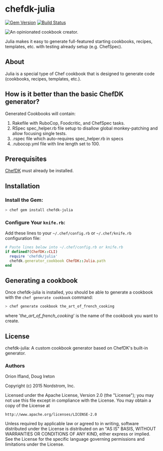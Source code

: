 # chefdk-julia
[![Gem Version](https://badge.fury.io/rb/chefdk-julia.svg)](https://badge.fury.io/rb/chefdk-julia)
[![Build Status](https://travis-ci.org/Nordstrom/chefdk-julia.svg?branch=master)](https://travis-ci.org/Nordstrom/chefdk-julia)

<img src='https://cdn.rawgit.com/Nordstrom/chefdk-julia/master/julia-icon.svg' style='float:left'/>

An opinionated cookbook creator.

Julia makes it easy to generate full-featured starting cookbooks, recipes, templates, etc.
with testing already setup (e.g. ChefSpec).

## About
Julia is a special type of Chef cookbook that is designed to generate code (cookbooks, recipes, templates, etc.).

## How is it better than the basic ChefDK generator?

Generated Cookbooks will contain:

1. Rakefile with RuboCop, Foodcritic, and ChefSpec tasks.
2. RSpec spec_helper.rb file setup to disallow global monkey-patching and allow focusing single tests.
3. .rspec file which auto-requires spec_helper.rb in specs
4. .rubocop.yml file with line length set to 100.


## Prerequisites
[ChefDK](https://downloads.chef.io/chef-dk/) must already be installed.

## Installation

### Install the Gem:

```bash
> chef gem install chefdk-julia
```

### Configure Your `knife.rb`:
Add these lines to your `~/.chef/config.rb` or `~/.chef/knife.rb` configuration file:

```ruby
# Paste lines below into ~/.chef/config.rb or knife.rb
if defined?(ChefDK::CLI)
  require 'chefdk/julia'
  chefdk.generator_cookbook ChefDK::Julia.path
end
```

## Generating a cookbook
Once chefdk-julia is installed, you should be able to generate a cookbook with the `chef generate cookbook` command:

```bash
> chef generate cookbook the_art_of_french_cooking
```

where '*the_art_of_french_cooking*' is the name of the cookbook you want to create.

## License

chefdk-julia: A custom cookbook generator based on ChefDK's built-in generator.

### Authors
Orion Ifland, Doug Ireton

Copyright (c) 2015 Nordstrom, Inc.

Licensed under the Apache License, Version 2.0 (the "License");
you may not use this file except in compliance with the License.
You may obtain a copy of the License at

    http://www.apache.org/licenses/LICENSE-2.0

Unless required by applicable law or agreed to in writing, software
distributed under the License is distributed on an "AS IS" BASIS,
WITHOUT WARRANTIES OR CONDITIONS OF ANY KIND, either express or implied.
See the License for the specific language governing permissions and
limitations under the License.
